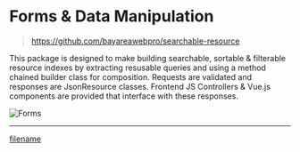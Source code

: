 # Forms & Data Manipulation

> https://github.com/bayareawebpro/searchable-resource

This package is designed to make building searchable, sortable & filterable resource indexes by extracting resusable queries and using a method chained builder class for composition.  Requests are validated and responses are JsonResource classes. Frontend JS Controllers & Vue.js components are provided that interface with these responses.

![Forms](https://github.com/bayareawebpro/laravel-micro-spa-boilerplate/raw/master/docs/img/screens-forms.png)

---

[filename](_examples/controller.js ':include :type=code')
